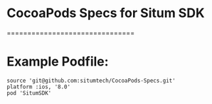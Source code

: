# CocoaPods Specs for Situm SDK
===============================

# Example Podfile:

	source 'git@github.com:situmtech/CocoaPods-Specs.git'
	platform :ios, '8.0'
	pod 'SitumSDK'